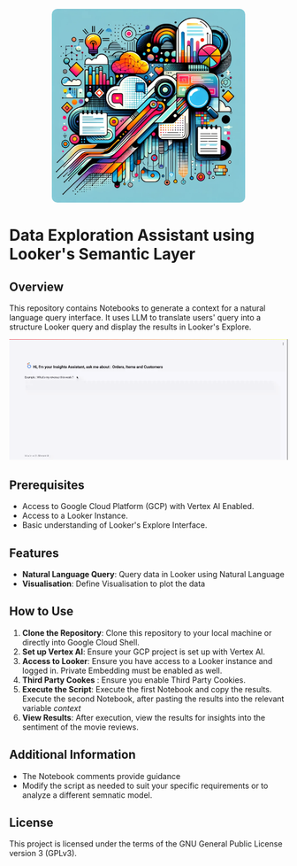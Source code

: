 <p align="center">
<img src="https://github.com/Kriz182/looker-explore-assistant/blob/main/uc9.png" width="350" height="350" alt="Cool Logo" style="border-radius: 10px;">
</p>


# Data Exploration Assistant using Looker's Semantic Layer

## Overview
This repository contains Notebooks to generate a context for a natural language query interface. It uses LLM to translate users' query into a structure Looker query and display the results in Looker's Explore.

<img src="https://github.com/Kriz182/looker-explore-assistant/blob/main/image1.gif"  alt="Demo" >

## Prerequisites
- Access to Google Cloud Platform (GCP) with Vertex AI Enabled.
- Access to a Looker Instance.
- Basic understanding of Looker's Explore Interface.

## Features
- **Natural Language Query**: Query data in Looker using Natural Language
- **Visualisation**: Define Visualisation to plot the data

## How to Use
1. **Clone the Repository**: Clone this repository to your local machine or directly into Google Cloud Shell.
2. **Set up Vertex AI**: Ensure your GCP project is set up with Vertex AI.
3. **Access to Looker**: Ensure you have access to a Looker instance and logged in. Private Embedding must be enabled as well.
4. **Third Party Cookes** : Ensure you enable Third Party Cookies. 
5. **Execute the Script**: Execute the first Notebook and copy the results. Execute the second Notebook, after pasting the results into the relevant variable *context*
6. **View Results**: After execution, view the results for insights into the sentiment of the movie reviews.

## Additional Information
- The Notebook comments provide guidance
- Modify the script as needed to suit your specific requirements or to analyze a different semnatic model.


## License

This project is licensed under the terms of the GNU General Public License version 3 (GPLv3).
